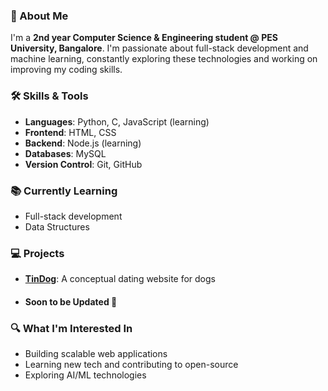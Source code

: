 ### 🚀 About Me
I'm a **2nd year Computer Science & Engineering student @ PES University, Bangalore**. I'm passionate about full-stack development and machine learning, constantly exploring these technologies and working on improving my coding skills.

### 🛠️ Skills & Tools
- **Languages**: Python, C, JavaScript (learning)
- **Frontend**: HTML, CSS
- **Backend**: Node.js (learning)
- **Databases**: MySQL
- **Version Control**: Git, GitHub

### 📚 Currently Learning
- Full-stack development
- Data Structures

### 💻 Projects
- **[TinDog](https://github.com/yourusername/tindog)**: A conceptual dating website for dogs
- #### Soon to be Updated 👀

### 🔍 What I'm Interested In
- Building scalable web applications
- Learning new tech and contributing to open-source
- Exploring AI/ML technologies
